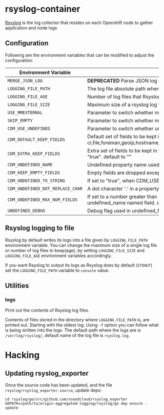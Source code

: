 # rsyslog-container
[Rsyslog](https://www.rsyslog.com/) is the log collector that resides on each Openshift node to gather application and node logs

## Configuration
Following are the environment variables that can be modified to adjust the configuration:

| Environment Variable | Description |Example|
|----------------------|-------------|---|
| `MERGE_JSON_LOG`     | **DEPRECATED** Parse JSON log messages and merge them into the JSON payload to be indexed to Elasticsearch. **Default:** false | `MERGE_JSON_LOG=true`|
| `LOGGING_FILE_PATH` | The log file absolute path where Rsyslog is writting its logs. If you want rsyslog to output its logs as Rsyslog does by default (`STDOUT`) set this variable to `console` value. Default value is `/var/log/rsyslog/rsyslog.log`. | `LOGGING_FILE_PATH=console` |
| `LOGGING_FILE_AGE` | Number of log files that Rsyslog keeps before deleting the oldest file. Default value is `10`. | `LOGGING_FILE_AGE=30` |
| `LOGGING_FILE_SIZE` | Maximum size of a rsyslog log file in bytes. If the size of the log file is bigger, the log file gets rotated. Default is 1MB | `LOGGING_FILE_SIZE=1024000`
| `USE_MMEXTERNAL` | Parameter to switch whether mmexternal undefined_field is called or not. default to "false" if CDM parameters are not configured; "true" otherwise.  | `USE_MMEXTERNAL=true`
| `SKIP_EMPTY` | Parameter to switch whether mmnormalize skip-empty is called or not. default to "true" if CDM parameters are not configured; "false" otherwise. | `SKIP_EMPTY=false`
| `CDM_USE_UNDEFINED` | Parameter to switch whether undefined fields are moved to the undefined property or not. default to "false". | `CDM_USE_UNDEFINED=true`
| `CDM_DEFAULT_KEEP_FIELDS` | Default set of fields to be kept in the top level of json.  default to "CEE,time,@timestamp,aushape,ci_job,collectd,docker,fedora-ci,file,foreman,geoip,hostname,ipaddr4,ipaddr6,kubernetes,level,message,namespace_name,namespace_uuid,offset,openstack,ovirt,pid,pipeline_metadata,rsyslog,service,systemd,tags,testcase,tlog,viaq_msg_id",  | -
| `CDM_EXTRA_KEEP_FIELDS` | Extra set of fields to be kept in the top level of json.  A field not included in ${CDM_DEFAULT_KEEP_FIELDS} nor ${CDM_EXTRA_KEEP_FIELDS} are moved to ${CDM_UNDEFINED_NAME} if CDM_USE_UNDEFINED is "true". default to "" | `CDM_EXTRA_KEEP_FIELDS="broker"` 
| `CDM_UNDEFINED_NAME` | Undefined property name used when CDM_USE_UNDEFINED is set to "true". default to "undefined". | `CDM_UNDEFINED_NAME="undef"`
| `CDM_KEEP_EMPTY_FIELDS` | Empty fields are dropped except the fields which names are set to CDM_KEEP_EMPTY_FIELDS in the CSV format. default to "". | `CDM_KEEP_EMPTY_FIELDS="offset"`
| `CDM_UNDEFINED_TO_STRING` | If set to "true", when CDM_USE_UNDEFINED is "true" and undefined property with ${CDM_UNDEFINED_NAME} is created, the value is converted to the json string. default to "false". | `CDM_UNDEFINED_TO_STRING=true
| `CDM_UNDEFINED_DOT_REPLACE_CHAR` | A dot character '.' in a property name (key) is replaced with the specified character unless the value is not "UNUSED". default to "UNUSED". Effective when MERGE_JSON_LOG is true. | `CDM_UNDEFINED_DOT_REPLACE_CHAR="_"`
| `CDM_UNDEFINED_MAX_NUM_FIELDS` | If set to a number greater than -1, and if the number of undefined fields is greater than this number, all of the undefined fields will be converted to their JSON string representation and stored in the undefined_name named field. default to "-1" although not recommended. | `CDM_UNDEFINED_MAX_NUM_FIELDS=2`
| `UNDEFINED_DEBUG` | Debug flag used in undefined_field as well as the config file calling the plugin.  A debug file /var/log/rsyslog/rsyslog_debug.log is generated.  default to "false". | `UNDEFINED_DEBUG=true`

## Rsyslog logging to file
Rsyslog by default writes its logs into a file given by `LOGGING_FILE_PATH` environment variable. You can change the maximum size of a single log file or number of log files to keep(age), by setting `LOGGING_FILE_SIZE` and `LOGGING_FILE_AGE` environment variables accordingly.

If you want Rsyslog to output its logs as Rsyslog does by default (`STDOUT`) set the `LOGGING_FILE_PATH` variable to `console` value.

## Utilities
### logs
Print out the contents of Rsyslog log files.

Contents of files stored in the directory where `LOGGING_FILE_PATH` is, are printed out. Starting with the oldest log. Using `-f` option you can follow what is being written into the logs.
The default path where the logs are is `/var/log/rsyslog/`, default name of the log file is `rsyslog.log`.

# Hacking

## Updating rsyslog_exporter

Once the source code has been updated, and the file `rsyslog/rsyslog_exporter.source`, update deps:
```
cd rsyslog/go/src/github.com/soundcloud/rsyslog_exporter
GOPATH=/path/to/origin-aggregated-logging/rsyslog/go dep ensure -update
```

